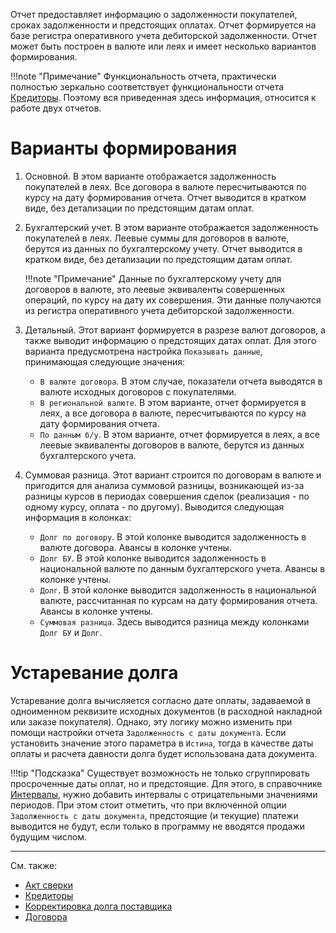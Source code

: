 ﻿Отчет предоставляет информацию о задолженности покупателей, сроках задолженности и предстоящих оплатах. Отчет формируется на базе регистра оперативного учета дебиторской задолженности. Отчет может быть построен в валюте или леях и имеет несколько вариантов формирования.

!!!note "Примечание"
	Функциональность отчета, практически полностью зеркально соответствует функциональности отчета [Кредиторы](/r/VendorDebts). Поэтому вся приведенная здесь информация, относится к работе двух отчетов.

# Варианты формирования

1. Основной. В этом варианте отображается задолженность покупателей в леях. Все договора в валюте пересчитываются по курсу на дату формирования отчета. Отчет выводится в кратком виде, без детализации по предстоящим датам оплат.

2. Бухгалтерский учет. В этом варианте отображается задолженность покупателей в леях. Леевые суммы для договоров в валюте, берутся из данных по бухгалтерскому учету. Отчет выводится в кратком виде, без детализации по предстоящим датам оплат.

    !!!note "Примечание"
            Данные по бухгалтерскому учету для договоров в валюте, это леевые эквиваленты совершенных операций, по курсу на дату их совершения. Эти данные получаются из регистра оперативного учета дебиторской задолженности.
      
3. Детальный. Этот вариант формируется в разрезе валют договоров, а также выводит информацию о предстоящих датах оплат. Для этого варианта предусмотрена настройка `Показывать данные`, принимающая следующие значения:

      - `В валюте договора`. В этом случае, показатели отчета выводятся в валюте исходных договоров с покупателями.
      - `В региональной валюте`. В этом варианте, отчет формируется в леях, а все договора в валюте, пересчитываются по курсу на дату формирования отчета.
      - `По данным б/у`. В этом варианте, отчет формируется в леях, а все леевые эквиваленты договоров в валюте, берутся из данных бухгалтерского учета.

4. Суммовая разница. Этот вариант строится по договорам в валюте и пригодится для анализа суммовой разницы, возникающей из-за разницы курсов в периодах совершения сделок (реализация - по одному курсу, оплата - по другому). Выводится следующая информация в колонках:

      - `Долг по договору`. В этой колонке выводится задолженность в валюте договора. Авансы в колонке учтены.
      - `Долг БУ`. В этой колонке выводится задолженность в национальной валюте по данным бухгалтерского учета. Авансы в колонке учтены.
      - `Долг`. В этой колонке выводится задолженность в национальной валюте, рассчитанная по курсам на дату формирования отчета. Авансы в колонке учтены.
      - `Суммовая разница`. Здесь выводится разница между колонками `Долг БУ` и `Долг`.

# Устаревание долга

Устаревание долга вычисляется согласно дате оплаты, задаваемой в одноименном реквизите исходных документов (в расходной накладной или заказе покупателя). Однако, эту логику можно изменить при помощи настройки отчета `Задолженность с даты документа`. Если установить значение этого параметра в `Истина`, тогда в качестве даты оплаты и расчета давности долга будет использована дата документа.

!!!tip "Подсказка"
      Существует возможность не только сгруппировать просроченные даты оплат, но и предстоящие. Для этого, в справочнике [Интервалы](/c/Intervals), нужно добавить интервалы с отрицательными значениями периодов. При этом стоит отметить, что при включенной опции `Задолженность с даты документа`, предстоящие (и текущие) платежи выводится не будут, если только в программу не вводятся продажи будущим числом.

---

См. также:

- [Акт сверки](/r/Reconciliation)
- [Кредиторы](/r/VendorDebts)
- [Корректировка долга поставщика](/d/AdjustVendorDebts)
- [Договора](/c/Contracts)
